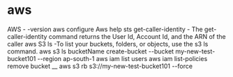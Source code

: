 # aws
AWS - -version
aws configure
Aws help
sts get-caller-identity - The get-caller-identity command returns the User Id, Account Id, and the ARN of the caller
aws S3 ls  -To list your buckets, folders, or objects, use the s3 ls command.
aws s3 ls bucketName 
create-bucket --bucket my-new-test-bucket101 --region ap-south-1
aws iam list users
aws iam list-policies
remove bucket __ aws s3 rb s3://my-new-test-bucket101 --force
